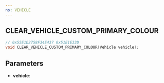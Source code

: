 ```yaml
---
ns: VEHICLE
---
```

## CLEAR_VEHICLE_CUSTOM_PRIMARY_COLOUR

```c
// 0x55E1D2758F34E437 0x51E1E33D
void CLEAR_VEHICLE_CUSTOM_PRIMARY_COLOUR(Vehicle vehicle);
```


## Parameters
* **vehicle**: 

